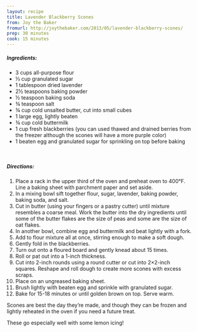 ```yaml
---
layout: recipe
title: Lavender Blackberry Scones
from: Joy the Baker
fromurl: http://joythebaker.com/2013/05/lavender-blackberry-scones/
prep: 30 minutes
cook: 15 minutes
---
```


##### Ingredients:

* 3 cups all-purpose flour
* ⅓ cup granulated sugar
* 1 tablespoon dried lavender
* 2½ teaspoons baking powder
* ½ teaspoon baking soda
* ¾ teaspoon salt
* ¾ cup cold unsalted butter, cut into small cubes
* 1 large egg, lightly beaten
* ¾ cup cold buttermilk
* 1 cup fresh blackberries (you can used thawed and drained berries from the freezer although the scones will have a more purple color)
* 1 beaten egg and granulated sugar for sprinkling on top before baking

<br>

##### Directions:

1. Place a rack in the upper third of the oven and preheat oven to 400°F.  Line a baking sheet with parchment paper and set aside.
2. In a mixing bowl sift together flour, sugar, lavender, baking powder, baking soda, and salt. 
3. Cut in butter (using your fingers or a pastry cutter) until mixture resembles a coarse meal.  Work the butter into the dry ingredients until some of the butter flakes are the size of peas and some are the size of oat flakes.    
4. In another bowl, combine egg and buttermilk and beat lightly with a fork.  
5. Add to flour mixture all at once, stirring enough to make a soft dough.  
6. Gently fold in the blackberries.
7. Turn out onto a floured board and gently knead about 15 times. 
8. Roll or pat out into a 1-inch thickness.  
9. Cut into 2-inch rounds using a round cutter or cut into 2×2-inch squares. Reshape and roll dough to create more scones with excess scraps. 
10. Place on an ungreased baking sheet.
11. Brush lightly with beaten egg and sprinkle with granulated sugar.
12. Bake for 15-18 minutes or until golden brown on top.  Serve warm.

Scones are best the day they’re made, and though they can be frozen
and lightly reheated in the oven if you need a future treat. 

These go especially well with some lemon icing!
